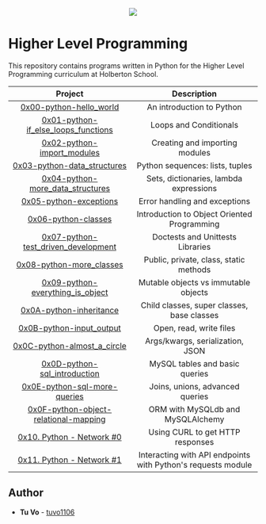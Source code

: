 <p align="center">
  <img src="http://www.holbertonschool.com/holberton-logo.png">
</p>

# Higher Level Programming

This repository contains programs written in Python for the Higher Level Programming curriculum at Holberton School.

|                                     Project                                      |                         Description                          |
| :------------------------------------------------------------------------------: | :----------------------------------------------------------: |
|               [0x00-python-hello_world](./0x00-python-hello_world)               |                  An introduction to Python                   |
|   [0x01-python-if_else_loops_functions](./0x01-python-if_else_loops_functions)   |                    Loops and Conditionals                    |
|            [0x02-python-import_modules](./0x02-python-import_modules)            |                Creating and importing modules                |
|           [0x03-python-data_structures](./0x03-python-data_structures)           |               Python sequences: lists, tuples                |
|      [0x04-python-more_data_structures](./0x04-python-more_data_structures)      |            Sets, dictionaries, lambda expressions            |
|                [0x05-python-exceptions](./0x05-python-exceptions)                |                Error handling and exceptions                 |
|                   [0x06-python-classes](./0x06-python-classes)                   |         Introduction to Object Oriented Programming          |
|                     [0x07-python-test_driven_development]()                      |               Doctests and Unittests Libraries               |
|              [0x08-python-more_classes](./0x08-python-more_classes)              |            Public, private, class, static methods            |
|      [0x09-python-everything_is_object](./0x09-python-everything_is_object)      |             Mutable objects vs immutable objects             |
|               [0x0A-python-inheritance](./0x0A-python-inheritance)               |          Child classes, super classes, base classes          |
|              [0x0B-python-input_output](./0x0B-python-input_output)              |                   Open, read, write files                    |
|           [0x0C-python-almost_a_circle](./0x0C-python-almost_a_circle)           |               Args/kwargs, serialization, JSON               |
|             [0x0D-python-sql_introduction](./0x0D-SQL_introduction)              |                MySQL tables and basic queries                |
|              [0x0E-python-sql-more-queries](0x0E-SQL_more_queries)               |               Joins, unions, advanced queries                |
| [0x0F-python-object-relational-mapping](./0x0F-python-object_relational_mapping) |              ORM with MySQLdb and MySQLAlchemy               |
|               [0x10. Python - Network #0](./0x10-python-network_0)               |               Using CURL to get HTTP responses               |
|               [0x11. Python - Network #1](./0x11-python-network_1)               | Interacting with API endpoints with Python's requests module |

## Author

- **Tu Vo** - [tuvo1106](https://github.com/tuvo1106)
